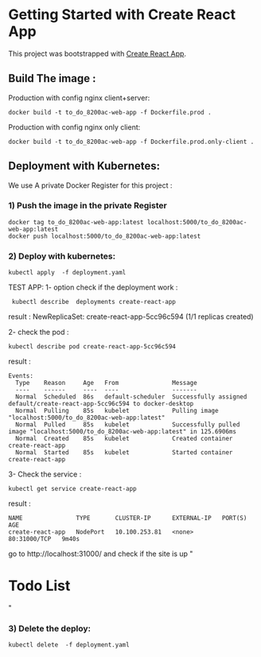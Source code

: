 # Getting Started with Create React App

This project was bootstrapped with [Create React App](https://github.com/facebook/create-react-app).

## Build The image :
Production with config nginx client+server:
```
docker build -t to_do_8200ac-web-app -f Dockerfile.prod .
```

Production with config nginx only client:
```
docker build -t to_do_8200ac-web-app -f Dockerfile.prod.only-client .
```
## Deployment with Kubernetes:

We use A private Docker Register for this project :

### 1) Push the image in the private Register 
```
docker tag to_do_8200ac-web-app:latest localhost:5000/to_do_8200ac-web-app:latest
docker push localhost:5000/to_do_8200ac-web-app:latest
```
### 2) Deploy with kubernetes:
```
kubectl apply  -f deployment.yaml
```
TEST APP:
1- option check if the deployment work :
```
 kubectl describe  deployments create-react-app
```
result :
NewReplicaSet:   create-react-app-5cc96c594 (1/1 replicas created)

2- check the pod :
```
kubectl describe pod create-react-app-5cc96c594
```
result :
```
Events:
  Type    Reason     Age   From               Message
  ----    ------     ----  ----               -------
  Normal  Scheduled  86s   default-scheduler  Successfully assigned default/create-react-app-5cc96c594 to docker-desktop
  Normal  Pulling    85s   kubelet            Pulling image "localhost:5000/to_do_8200ac-web-app:latest"
  Normal  Pulled     85s   kubelet            Successfully pulled image "localhost:5000/to_do_8200ac-web-app:latest" in 125.6906ms
  Normal  Created    85s   kubelet            Created container create-react-app
  Normal  Started    85s   kubelet            Started container create-react-app
```
3- Check the service :
```
kubectl get service create-react-app
```
result :
```
NAME               TYPE       CLUSTER-IP      EXTERNAL-IP   PORT(S)        AGE
create-react-app   NodePort   10.100.253.81   <none>        80:31000/TCP   9m40s
```
go to http://localhost:31000/ and check if the site is up  "<h1>Todo List</h1>"

### 3) Delete the deploy:
```
kubectl delete  -f deployment.yaml
```
